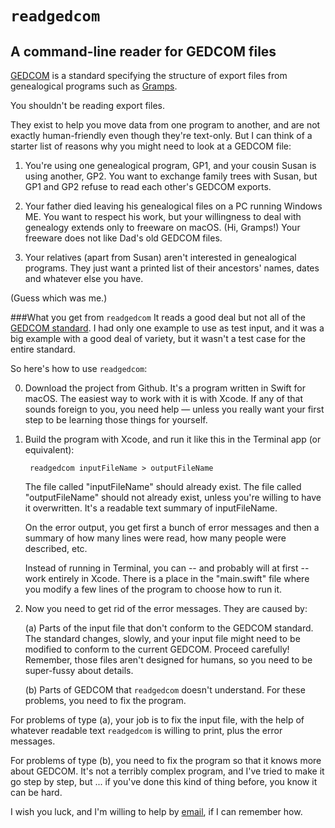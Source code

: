 #  `readgedcom`
## A command-line reader for GEDCOM files
[GEDCOM](https://www.gedcom.org) is a standard specifying the structure of
export files from genealogical programs such as
[Gramps](https://gramps-project.org/blog/).

You shouldn't be reading export files.

They exist to help you move data from one program to another, and are not
exactly human-friendly even though they're text-only.
But I can think of a starter list of reasons why you might need to look at a
GEDCOM file:

1. You're using one genealogical program, GP1,
and your cousin Susan is using another, GP2.
You want to exchange family trees with Susan,
but GP1 and GP2 refuse to read each other's GEDCOM exports.

2. Your father died leaving his genealogical files on a PC running Windows ME.
You want to respect his work, but your willingness to deal with genealogy
extends only to freeware on macOS. (Hi, Gramps!) Your freeware does not like
Dad's old GEDCOM files.

3. Your relatives (apart from Susan) aren't interested in genealogical
programs. They just want a printed list of their ancestors' names, dates and
whatever else you have.

(Guess which was me.)

###What you get from `readgedcom`
It reads a good deal but not all of the
[GEDCOM standard](https://www.gedcom.org/gedcom.html).
I had only one example to use as test input, and it was a big example with a
good deal of variety, but it wasn't a test case for the entire standard.

So here's how to use `readgedcom`:

0. Download the project from Github.
It's a program written in Swift for macOS. The easiest way to work with it
is with Xcode. If any of that sounds foreign to you, you need help
— unless you really want your first step to be learning those things for yourself.

1. Build the program with Xcode, and run it like this in the Terminal app (or equivalent):

        readgedcom inputFileName > outputFileName

   The file called "inputFileName" should already exist.
   The file called "outputFileName" should not already exist, unless you're
   willing to have it overwritten. It's a readable text summary of
   inputFileName.

   On the error output, you get first a bunch of error messages and then a
   summary of how many lines were read, how many people were described, etc.
   
   Instead of running in Terminal, you can -- and probably will at first -- work
   entirely in Xcode. There is a place in the "main.swift" file where you
   modify a few lines of the program to choose how to run it.

2. Now you need to get rid of the error messages.
They are caused by:

   (a) Parts of the input file that don't conform to the GEDCOM standard.
   The standard changes, slowly, and your input file might need to be
   modified to conform to the current GEDCOM.
   Proceed carefully! Remember, those files aren't designed for humans,
   so you need to be super-fussy about details.
   
   (b) Parts of GEDCOM that `readgedcom` doesn't understand. 
   For these problems, you need to fix the program.

For problems of type (a), your job is to fix the input file, with
the help of whatever readable text `readgedcom` is willing to print,
plus the error messages.

For problems of type (b), you need to fix the program so that it knows more
about GEDCOM. It's not a terribly complex program, and I've tried to make it
go step by step, but ... if you've done this kind of thing before, you know
it can be hard.

I wish you luck, and I'm willing to help by
[email](mailto:clarke@cs.utoronto.ca), if I can remember how.
